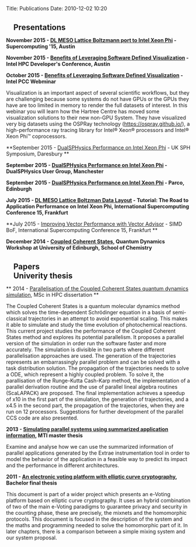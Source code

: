 Title: Publications
Date: 2010-12-02 10:20

<br>
<h2 class="fa fa-chart-pie fa-2x" style="display:inline"></h2><h2 style="display:inline;padding-left:20px;">Presentations</h2>

**November 2015 - [DL MESO Lattice Boltzmann port to Intel Xeon Phi]() - Supercomputing '15, Austin**

**November 2015 - [Benefits of Leveraging Software Defined Visualization]() - Intel HPC Developer's Conference, Austin**

**October 2015 - [Benefits of Leveraging Software Defined Visualization](https://software.intel.com/en-us/ipcc/webinars) - Intel PCC Webminar**

Visualization is an important aspect of several scientific workflows, but they are challenging because some systems do not have GPUs or the GPUs they have are too limited in memory to render the full datasets of interest. In this webinar you will learn how the Hartree Centre has moved some visualization solutions to their new non-GPU System. They have visualized very big datasets using the OSPRay technology (https://ospray.github.io/), a high-performance ray tracing library for Intel® Xeon® processors and Intel® Xeon Phi™ coprocessors.

**September 2015 - [DualSPHysics Performance on Intel Xeon Phi](pdfs/DualSPHysics_UserGroup_XeonPhi.pdf) - UK SPH Symposium, Daresbury **

**September 2015 - [DualSPHysics Performance on Intel Xeon Phi](pdfs/DualSPHysics_UserGroup_XeonPhi.pdf) - DualSPHysics User Group, Manchester**

**September 2015 - [DualSPHysics Performance on Intel Xeon Phi](pdfs/DualSPHysics_UserGroup_XeonPhi.pdf) - Parco, Edinburgh**

**July 2015 - [DL MESO Lattice Boltzman Data Layout](pdfs/hartree_ixpub_slides_v2.pdf) - Tutorial: The Road to Application Performance on Intel Xeon Phi, International Supercomputing Conference 15, Frankfurt**

**July 2015 - [Improving Vector Performance with Vector Advisor](pdfs/hartree_simd_bof_v3.pdf) - SIMD BoF, International Supercomputing Conference 15, Frankfurt **

**December 2014 - [Coupled Coherent States](pdfs/CCS_basic.pdf), Quantum Dynamics Workshop at University of Edinburgh, School of Chemistry**


<br>
<h2 class="fa fa-file-alt fa-2x" style="display:inline"></h2><h2 style="display:inline;padding-left:20px;">Papers</h2>

<br>
<h2 class="fa fa-book fa-2x" style="display:inline"></h2><h2 style="display:inline;padding-left:20px;">Univerity thesis</h2>

** 2014 - [Parallelisation of the Coupled Coherent States quantum dynamics simulation](https://static.ph.ed.ac.uk/dissertations/hpc-msc/2013-2014/Parallelisation%20of%20the%20Coupled%20Coherent%20States%20quantum%20dynamics%20simulation.pdf), MSc in HPC dissertation **

The Coupled Coherent States is a quantum molecular dynamics method which solves the time-dependent Schrödinger equation in a basis of semi-classical trajectories in an attempt to avoid exponential scaling. This makes it able to simulate and study the time evolution of photochemical reactions.
This current project studies the performance of the Coupled Coherent States method and explores its potential parallelism. It proposes a parallel version of the simulation in order run the software faster and more accurately.
The simulation is divisible in two parts where different parallelisation approaches are used. The generation of the trajectories represents an embarrassingly parallel problem and can be solved with a task distribution solution. The propagation of the trajectories needs to solve a ODE, which represent a highly coupled problem. To solve it, the parallisation of the Runge-Kutta Cash-Karp method, the implementation of a parallel derivation routine and the use of parallel lineal algebra routines (ScaLAPACK) are proposed.
The final implementation achieves a speedup of x10 in the first part of the simulation, the generation of trajectories, and a x4.5 in the second part, the propagation of the trajectories, when they are run on 12 processors. Suggestions for further development of the parallel CCS code are also presented.

**2013 - [Simulating parallel systems using summarized application information](http://upcommons.upc.edu/pfc/handle/2099.1/18972), MTI master thesis**

Examine and analyse how we can use the summarized information of parallel applications generated by the Extrae instrumentation tool in order to model the behavior of the application in a feasible way to predict its impact and the performance in different architectures.

**2011 - [An electronic voting platform with elliptic curve cryptography](http://repositori.udl.cat/handle/10459.1/45765), Bachelor final thesis**

This document is part of a wider project which presents an e-Voting platform based on elliptic curve cryptography. It uses an hybrid combination of two of the main e-Voting paradigms to guarantee privacy and security in the counting phase, these are precisely, the mixnets and the homomorphic protocols. This document is focused in the description of the system and the maths and programming needed to solve the homomorphic part of it. In later chapters, there is a comparison between a simple mixing system and our system proposal.


